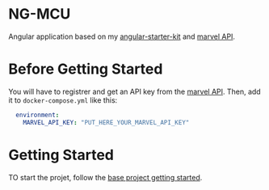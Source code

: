 # NG-MCU

Angular application based on my [angular-starter-kit](https://github.com/abdalem/angular-starter-kit) and [marvel API](https://developer.marvel.com/).

# Before Getting Started

You will have to registrer and get an API key from the [marvel API](https://developer.marvel.com/). Then, add it to `docker-compose.yml` like this:

```yml
  environment:
    MARVEL_API_KEY: "PUT_HERE_YOUR_MARVEL_API_KEY"
```

# Getting Started

TO start the projet, follow the [base project getting started](https://github.com/abdalem/angular-starter-kit#getting-started).